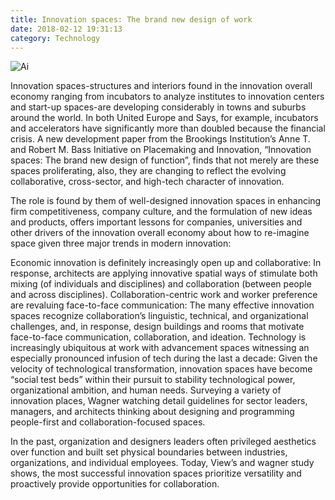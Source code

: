 ```yaml
---
title: Innovation spaces: The brand new design of work
date: 2018-02-12 19:31:13
category: Technology
---
```


![Ai](https://www.webhomelibrary.com/content/images/)

Innovation spaces-structures and interiors found in the innovation overall economy ranging from incubators to analyze institutes to innovation centers and start-up spaces-are developing considerably in towns and suburbs around the world. In both United Europe and Says, for example, incubators and accelerators have significantly more than doubled because the financial crisis. A new development paper from the Brookings Institution’s Anne T. and Robert M. Bass Initiative on Placemaking and Innovation, “Innovation spaces: The brand new design of function”, finds that not merely are these spaces proliferating, also, they are changing to reflect the evolving collaborative, cross-sector, and high-tech character of innovation.

The role is found by them of well-designed innovation spaces in enhancing firm competitiveness, company culture, and the formulation of new ideas and products, offers important lessons for companies, universities and other drivers of the innovation overall economy about how to re-imagine space given three major trends in modern innovation:

Economic innovation is definitely increasingly open up and collaborative: In response, architects are applying innovative spatial ways of stimulate both mixing (of individuals and disciplines) and collaboration (between people and across disciplines).
Collaboration-centric work and worker preference are revaluing face-to-face communication: The many effective innovation spaces recognize collaboration’s linguistic, technical, and organizational challenges, and, in response, design buildings and rooms that motivate face-to-face communication, collaboration, and ideation.
Technology is increasingly ubiquitous at work with advancement spaces witnessing an especially pronounced infusion of tech during the last a decade: Given the velocity of technological transformation, innovation spaces have become “social test beds” within their pursuit to stability technological power, organizational ambition, and human needs.
Surveying a variety of innovation places, Wagner watching detail guidelines for sector leaders, managers, and architects thinking about designing and programming people-first and collaboration-focused spaces.

In the past, organization and designers leaders often privileged aesthetics over function and built set physical boundaries between industries, organizations, and individual employees. Today, View’s and wagner study shows, the most successful innovation spaces prioritize versatility and proactively provide opportunities for collaboration.
